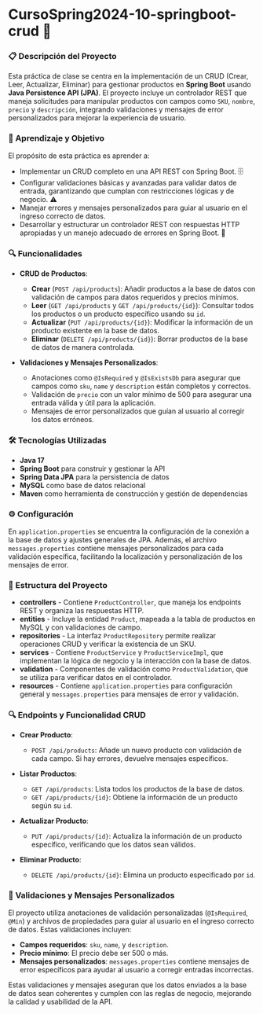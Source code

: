 # CursoSpring2024-10-springboot-crud 🛒

### 📋 Descripción del Proyecto
Esta práctica de clase se centra en la implementación de un CRUD (Crear, Leer, Actualizar, Eliminar) para gestionar productos en **Spring Boot** usando **Java Persistence API (JPA)**. El proyecto incluye un controlador REST que maneja solicitudes para manipular productos con campos como `SKU`, `nombre`, `precio` y `descripción`, integrando validaciones y mensajes de error personalizados para mejorar la experiencia de usuario.

### 🎯 Aprendizaje y Objetivo
El propósito de esta práctica es aprender a:
  
- Implementar un CRUD completo en una API REST con Spring Boot. 🗄️
- Configurar validaciones básicas y avanzadas para validar datos de entrada, garantizando que cumplan con restricciones lógicas y de negocio. ⚠️
- Manejar errores y mensajes personalizados para guiar al usuario en el ingreso correcto de datos.
- Desarrollar y estructurar un controlador REST con respuestas HTTP apropiadas y un manejo adecuado de errores en Spring Boot. 🔄

### 🔍 Funcionalidades
- **CRUD de Productos**:
  - **Crear** (`POST /api/products`): Añadir productos a la base de datos con validación de campos para datos requeridos y precios mínimos.
  - **Leer** (`GET /api/products` y `GET /api/products/{id}`): Consultar todos los productos o un producto específico usando su `id`.
  - **Actualizar** (`PUT /api/products/{id}`): Modificar la información de un producto existente en la base de datos.
  - **Eliminar** (`DELETE /api/products/{id}`): Borrar productos de la base de datos de manera controlada.

- **Validaciones y Mensajes Personalizados**:
  - Anotaciones como `@IsRequired` y `@IsExistsDb` para asegurar que campos como `sku`, `name` y `description` están completos y correctos.
  - Validación de `precio` con un valor mínimo de 500 para asegurar una entrada válida y útil para la aplicación.
  - Mensajes de error personalizados que guían al usuario al corregir los datos erróneos.

### 🛠️ Tecnologías Utilizadas
- **Java 17**
- **Spring Boot** para construir y gestionar la API
- **Spring Data JPA** para la persistencia de datos
- **MySQL** como base de datos relacional
- **Maven** como herramienta de construcción y gestión de dependencias

### ⚙️ Configuración
En `application.properties` se encuentra la configuración de la conexión a la base de datos y ajustes generales de JPA. Además, el archivo `messages.properties` contiene mensajes personalizados para cada validación específica, facilitando la localización y personalización de los mensajes de error.

### 📂 Estructura del Proyecto
- **controllers** - Contiene `ProductController`, que maneja los endpoints REST y organiza las respuestas HTTP.
- **entities** - Incluye la entidad `Product`, mapeada a la tabla de productos en MySQL y con validaciones de campo.
- **repositories** - La interfaz `ProductRepository` permite realizar operaciones CRUD y verificar la existencia de un SKU.
- **services** - Contiene `ProductService` y `ProductServiceImpl`, que implementan la lógica de negocio y la interacción con la base de datos.
- **validation** - Componentes de validación como `ProductValidation`, que se utiliza para verificar datos en el controlador.
- **resources** - Contiene `application.properties` para configuración general y `messages.properties` para mensajes de error y validación.

### 🔍 Endpoints y Funcionalidad CRUD

- **Crear Producto**:
  - `POST /api/products`: Añade un nuevo producto con validación de cada campo. Si hay errores, devuelve mensajes específicos.
  
- **Listar Productos**:
  - `GET /api/products`: Lista todos los productos de la base de datos.
  - `GET /api/products/{id}`: Obtiene la información de un producto según su `id`.

- **Actualizar Producto**:
  - `PUT /api/products/{id}`: Actualiza la información de un producto específico, verificando que los datos sean válidos.

- **Eliminar Producto**:
  - `DELETE /api/products/{id}`: Elimina un producto especificado por `id`.

### 💬 Validaciones y Mensajes Personalizados
El proyecto utiliza anotaciones de validación personalizadas (`@IsRequired`, `@Min`) y archivos de propiedades para guiar al usuario en el ingreso correcto de datos. Estas validaciones incluyen:

- **Campos requeridos**: `sku`, `name`, y `description`.
- **Precio mínimo**: El precio debe ser 500 o más.
- **Mensajes personalizados**: `messages.properties` contiene mensajes de error específicos para ayudar al usuario a corregir entradas incorrectas.

Estas validaciones y mensajes aseguran que los datos enviados a la base de datos sean coherentes y cumplen con las reglas de negocio, mejorando la calidad y usabilidad de la API.

